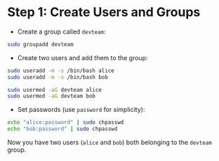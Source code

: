 # Step 1: Create Users and Groups

* Create a group called `devteam`:

```bash
sudo groupadd devteam
```

* Create two users and add them to the group:

```bash
sudo useradd -m -s /bin/bash alice
sudo useradd -m -s /bin/bash bob

sudo usermod -aG devteam alice
sudo usermod -aG devteam bob
```

* Set passwords (use `password` for simplicity):

```bash
echo "alice:password" | sudo chpasswd
echo "bob:password" | sudo chpasswd
```
Now you have two users (`alice` and `bob`) both belonging to the `devteam` group.
